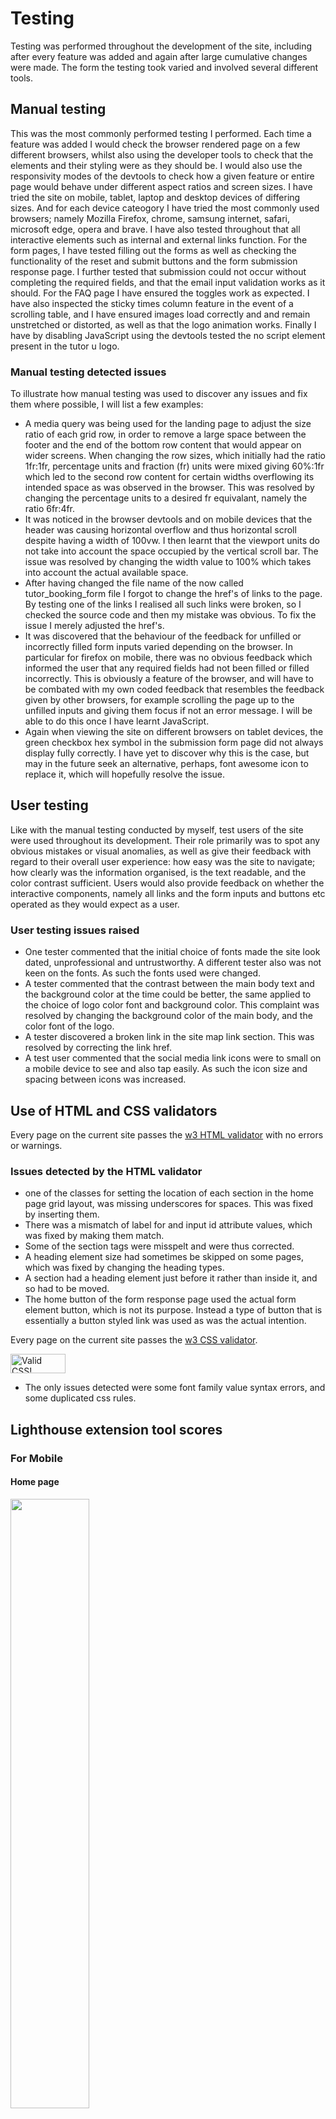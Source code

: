 # Testing
Testing was performed throughout the development of the site, including after every feature was added and again after large cumulative changes were made. The form the testing took varied and involved several different tools.

## Manual testing
This was the most commonly performed testing I performed. Each time a feature was added I would check the browser rendered page on a few different browsers, whilst also using the developer tools to check that the elements and their styling were as they should be. I would also use the responsivity modes of the devtools to check how a given feature or entire page would behave under different aspect ratios and screen sizes. I have tried the site on mobile, tablet, laptop and desktop devices of differing sizes. And for each device cateogory I have tried the most commonly used browsers; namely  Mozilla Firefox, chrome, samsung internet, safari, microsoft edge, opera and brave. I have also tested throughout that all interactive elements such as internal and external links function. For the form pages, I have tested filling out the forms as well as checking the functionality of the reset and submit buttons and the form submission response page. I further tested that submission could not occur without completing the required fields, and that the email input validation works as it should. For the FAQ page I have ensured the toggles work as expected. I have also inspected the sticky times column feature in the event of a scrolling table, and I have ensured images load correctly and and remain unstretched or distorted, as well as that the logo animation works. Finally I have by disabling JavaScript using the devtools tested the no script element present in the tutor u logo.

### Manual testing detected issues
To illustrate how manual testing was used to discover any issues and fix them where possible, I will list a few examples:
- A media query was being used for the landing page to adjust the size ratio of each grid row, in order to remove a large space between the footer and the end of the bottom row content that would appear on wider screens. When changing the row sizes, which initially had the ratio 1fr:1fr, percentage units and fraction (fr) units were mixed giving 60%:1fr which led to the second row content for certain widths overflowing its intended space as was observed in the browser. This was resolved by changing the percentage units to a desired fr equivalant, namely the ratio 6fr:4fr.
- It was noticed in the browser devtools and on mobile devices that the header was causing horizontal overflow and thus horizontal scroll despite having a width of 100vw. I then learnt that the viewport units do not take into account the space occupied by the vertical scroll bar. The issue was resolved by changing the width value to 100% which takes into account the actual available space.
- After having changed the file name of the now called tutor_booking_form file I forgot to change the href's of links to the page. By testing one of the links I realised all such links were broken, so I checked the source code and then my mistake was obvious. To fix the issue I merely adjusted the href's.
- It was discovered that the behaviour of the feedback for unfilled or incorrectly filled form inputs varied depending on the browser. In particular for firefox on mobile, there was no obvious feedback which informed the user that any required fields had not been filled or filled incorrectly. This is obviously a feature of the browser, and will have to be combated with my own coded feedback that resembles the feedback given by other browsers, for example scrolling the page up to the unfilled inputs and giving them focus if not an error message. I will be able to do this once I have learnt JavaScript.
- Again when viewing the site on different browsers on tablet devices, the green checkbox hex symbol in the submission form page did not always display fully correctly. I have yet to discover why this is the case, but may in the future seek an alternative, perhaps, font awesome icon to replace it, which will hopefully resolve the issue.

## User testing
Like with the manual testing conducted by myself, test users of the site were used throughout its development. Their role primarily was to spot any obvious mistakes or visual anomalies, as well as give their feedback with regard to their overall user experience: how easy was the site to navigate; how clearly was the information organised, is the text readable, and the color contrast sufficient. Users would also provide feedback on whether the interactive components, namely all links and the form inputs and buttons etc operated as they would expect as a user.

### User testing issues raised
- One tester commented that the initial choice of fonts made the site look dated, unprofessional and untrustworthy. A different tester also was not keen on the fonts. As such the fonts used were changed.
- A tester commented that the contrast between the main body text and the background color at the time could be better, the same applied to the choice of logo color font and background color. This complaint was resolved by changing the background color of the main body, and the color font of the logo.
- A tester discovered a broken link in the site map link section. This was resolved by correcting the link href.
- A test user commented that the social media link icons were to small on a mobile device to see and also tap easily. As such the icon size and spacing between icons was increased.

## Use of HTML and CSS validators 
Every page on the current site passes the [w3 HTML validator](https://validator.w3.org/nu/) with no errors or warnings.

### Issues detected by the HTML validator
- one of the classes for setting the location of each section in the home page grid layout, was missing underscores for spaces. This was fixed by inserting them.
- There was a mismatch of label for and input id attribute values, which was fixed by making them match.
- Some of the section tags were misspelt and were thus corrected.
- A heading element size had sometimes be skipped on some pages, which was fixed by changing the heading types.
- A section had a heading element just before it rather than inside it, and so had to be moved.
- The home button of the form response page used the actual form element button, which is not its purpose. Instead a type of button that is essentially a button styled link was used as was the actual intention. 

Every page on the current site passes the [w3 CSS validator](https://jigsaw.w3.org/css-validator/).

<img style="border:0;width:88px;height:31px" src="https://jigsaw.w3.org/css-validator/images/vcss" alt="Valid CSS!"/>

- The only issues detected were some font family value syntax errors, and some duplicated css rules.

## Lighthouse extension tool scores

### For Mobile

#### Home page
<img src="docs/screenshots/lighthouse_mobile_home.png" width=50% height=50%>

To achieve this score, the SEO was improved by using more descriptive links achieved by renaming the more information page to find out more. To improve the performance the hero-image  intrinsic width and height were added to prevent large layout shifts. 
With regard to the performance score, some of the remaining main issues according to the analysis by the tool were a too short cache time for the images; a long main-thread work. I do not know how to configure the github pages  server HTTP response header to change the cache policy. The long main-thread work is likely a consequence of the CSS animation and complex header image and logo, which are important features of the site. I do not know how else to minimise the main-thread work effectively. The only remaining issue with the SEO score is that not all the tap links are appropriately sized. However user testing reported no problems with tapping targets, and so for now this has been disregarded.

#### Tutor Timetable page
<img src="docs/screenshots/lighthouse_mobile_timetable.png" width=50% height=50%>

Again the SEO score is less than 100 because of inappropriately sized tap targets, essentially in the nav element. And also like with the home page performance the main thread work is too large, and worse than the home page score. In this case I suspect it is because of the sheer number of tables and their styling which cannot largely be avoided.

#### Form pages 
<img src="docs/screenshots/lighthouse_mobile_tutor_application.png" width=40% height=40%> <img src="docs/screenshots/lighthouse_mobile_tutor_booking.png" width=40% height=40%>

Both form pages have an almost identical set of scores. Once again the SEO is limited by the nav element tap target size. Also again the main factors limiting the performance score are the background image cache policy, and the main-thread work.

#### Find out more page
<img src="docs/screenshots/lighthouse_mobile_more_information.png" width=50% height=50%>

For SEO the same aforementioned point applies to this page. Likewise for the performance score. However one extra factor limiting the performance score is that I have not set the intrinsic width or height for the hero-image. This is a conscious choice as setting these image attributes drastically alters the layout, by reserving the full image size space aorund the scaled image, thus causing undesirable layout shifts. The only way to avoid this would be to find a different image more closely matched to each device size.

#### FAQ page
<img src="docs/screenshots/lighthouse_mobile_faq.png" width=50% height=50%>

Again the same points common to all pages are behind the SEO and performance scores.

### For desktop

<img src="docs/screenshots/lighthouse_desktop.png" width=50% height=50%>

All pages essentially achieved the same set of scores, with all performance scores greater than 96. The cache policy and long main thread work being the main issues still, all be it far less significant on desktop devices.

## Accessibility
A range of tools were used to test and improve the accessibility of the site. Firstly the WCAG contrast checker was used to assess which contrast standard the site met. Currently all pages meet at least the AA level, including for all types of simulated color blindness. To reach the AAA level was deemed to be too detrimental to the style of the site, making it far less appealing to the user. To achieve this AA level, the active page styling font color had to be changed to black.

Another tool used was the ARC toolkit browser extension along with the web accessibility evaluation tool extension (WAVE). The site currently using these evaluation tools has no errors, and aria attributes have been applied where expected and correctly.

Finally the NVDA screen reader has been used to read through all pages and test how it interacts with all interactive elements. A consequence of using the screen reader was to add an aria label to the tutor u logo heading, as the screen reader does not read any font awesome icons directly. Likewise the uppercase word 'US' was misread as the country, and so aria labels were used to correct this. Another example of a correction made to an issue highlighted by the screen reader, was the replacement of the abbreviation of hours: 'hrs'. A final bug discovered with the screen reader was that when hovering with the mouse over a font-awesome icon associated with a link, the aria labels are not read, at least with NVDA; they are read when the screen reader reads whe whole page in review mode. This seems to be a known issue and I do not know whether the same is true for other screen readers.

[return to README.md](README.md)